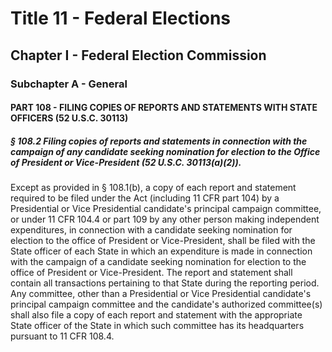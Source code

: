 
# Title 11 - Federal Elections
## Chapter I - Federal Election Commission
### Subchapter A - General
#### PART 108 - FILING COPIES OF REPORTS AND STATEMENTS WITH STATE OFFICERS (52 U.S.C. 30113)
##### § 108.2 Filing copies of reports and statements in connection with the campaign of any candidate seeking nomination for election to the Office of President or Vice-President (52 U.S.C. 30113(a)(2)).

Except as provided in § 108.1(b), a copy of each report and statement required to be filed under the Act (including 11 CFR part 104) by a Presidential or Vice Presidential candidate's principal campaign committee, or under 11 CFR 104.4 or part 109 by any other person making independent expenditures, in connection with a candidate seeking nomination for election to the office of President or Vice-President, shall be filed with the State officer of each State in which an expenditure is made in connection with the campaign of a candidate seeking nomination for election to the office of President or Vice-President. The report and statement shall contain all transactions pertaining to that State during the reporting period. Any committee, other than a Presidential or Vice Presidential candidate's principal campaign committee and the candidate's authorized committee(s) shall also file a copy of each report and statement with the appropriate State officer of the State in which such committee has its headquarters pursuant to 11 CFR 108.4.
